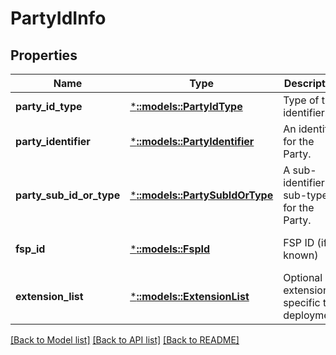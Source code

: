 # PartyIdInfo

## Properties
Name | Type | Description | Notes
------------ | ------------- | ------------- | -------------
**party_id_type** | [***::models::PartyIdType**](PartyIdType.md) | Type of the identifier. | [default to null]
**party_identifier** | [***::models::PartyIdentifier**](PartyIdentifier.md) | An identifier for the Party. | [default to null]
**party_sub_id_or_type** | [***::models::PartySubIdOrType**](PartySubIdOrType.md) | A sub-identifier or sub-type for the Party. | [optional] [default to null]
**fsp_id** | [***::models::FspId**](FspId.md) | FSP ID (if known) | [optional] [default to null]
**extension_list** | [***::models::ExtensionList**](ExtensionList.md) | Optional extension, specific to deployment. | [optional] [default to null]

[[Back to Model list]](../README.md#documentation-for-models) [[Back to API list]](../README.md#documentation-for-api-endpoints) [[Back to README]](../README.md)


